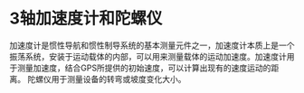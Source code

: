 # 3轴加速度计和陀螺仪


加速度计是惯性导航和惯性制导系统的基本测量元件之一，加速度计本质上是一个振荡系统，安装于运动载体的内部，可以用来测量载体的运动加速度。加速度计用于测量加速度，结合GPS所提供的初始速度，可以计算出现有的速度运动的距离。
陀螺仪用于测量设备的转弯或坡度变化大小。